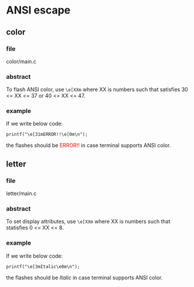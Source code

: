 # ANSI escape

## color

### file

color/main.c

### abstract

To flash ANSI color, use `\e[XXm` where XX is numbers such that
satisfies 30 <= XX <= 37 or 40 <= XX <= 47.

### example

If we write below code:

```
printf("\e[31mERROR!!\e[0m\n");
```

the flashes should be <font color="Red">ERROR!!</font> in case
terminal supports ANSI color.

## letter

### file

letter/main.c

### abstract

To set display attributes, use `\e[XXm` where XX is numbers such that
statisfies 0 <= XX <= 8.

### example

If we write below code:

```
printf("\e[3mItalic\e0m\n");
```

the flashes should be *Italic* in case
terminal supports ANSI color.
